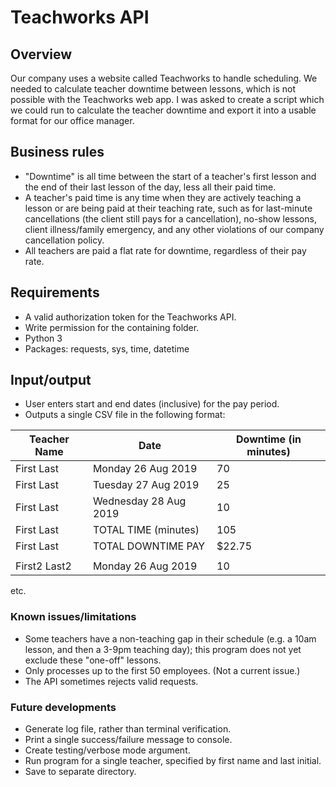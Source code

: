 # Teachworks API

## Overview
Our company uses a website called Teachworks to handle scheduling.  We needed to calculate teacher downtime between lessons, which is not possible with the Teachworks web app.  I was asked to create a script which we could run to calculate the teacher downtime and export it into a usable format for our office manager.

## Business rules
- "Downtime" is all time between the start of a teacher's first lesson and the end of their last lesson of the day, less all their paid time.
- A teacher's paid time is any time when they are actively teaching a lesson or are being paid at their teaching rate, such as for last-minute cancellations (the client still pays for a cancellation), no-show lessons, client illness/family emergency, and any other violations of our company cancellation policy.
- All teachers are paid a flat rate for downtime, regardless of their pay rate.

## Requirements
- A valid authorization token for the Teachworks API.
- Write permission for the containing folder.
- Python 3
- Packages: requests, sys, time, datetime

## Input/output
- User enters start and end dates (inclusive) for the pay period.
- Outputs a single CSV file in the following format:

| Teacher Name 	| Date                  	| Downtime (in minutes) 	|
|--------------	|-----------------------	|-----------------------	|
| First Last   	| Monday 26 Aug 2019    	| 70                    	|
| First Last   	| Tuesday 27 Aug 2019   	| 25                    	|
| First Last   	| Wednesday 28 Aug 2019 	| 10                    	|
| First Last   	| TOTAL TIME (minutes)	 	| 105                    	|
| First Last   	| TOTAL DOWNTIME PAY	 	| $22.75	                |
| 			   	| 						 	| 			                |
| First2 Last2 	| Monday 26 Aug 2019    	| 10		                |
etc.


### Known issues/limitations
- Some teachers have a non-teaching gap in their schedule (e.g. a 10am lesson, and then a 3-9pm teaching day); this program does not yet exclude these "one-off" lessons.
- Only processes up to the first 50 employees.  (Not a current issue.)
- The API sometimes rejects valid requests.

### Future developments
- Generate log file, rather than terminal verification.
- Print a single success/failure message to console.
- Create testing/verbose mode argument.
- Run program for a single teacher, specified by first name and last initial.
- Save to separate directory.